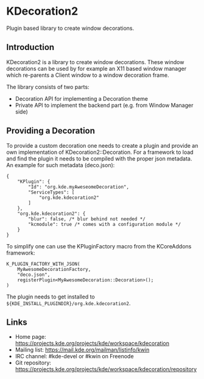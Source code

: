 # KDecoration2

Plugin based library to create window decorations.

## Introduction

KDecoration2 is a library to create window decorations. These window decorations can be used by
for example an X11 based window manager which re-parents a Client window to a window decoration
frame.

The library consists of two parts:
* Decoration API for implementing a Decoration theme
* Private API to implement the backend part (e.g. from Window Manager side)

## Providing a Decoration

To provide a custom decoration one needs to create a plugin and provide an own implementation
of KDecoration2::Decoration. For a framework to load and find the plugin it needs to be compiled
with the proper json metadata. An example for such metadata (deco.json):

    {
        "KPlugin": {
            "Id": "org.kde.myAweseomeDecoration",
            "ServiceTypes": [
                "org.kde.kdecoration2"
            ]
        },
        "org.kde.kdecoration2": {
            "blur": false, /* blur behind not needed */
            "kcmodule": true /* comes with a configuration module */
        }
    }

To simplify one can use the KPluginFactory macro from the KCoreAddons framework:

    K_PLUGIN_FACTORY_WITH_JSON(
        MyAwesomeDecorationFactory,
        "deco.json",
        registerPlugin<MyAwesomeDecoration::Decoration>();
    )

The plugin needs to get installed to `${KDE_INSTALL_PLUGINDIR}/org.kde.kdecoration2`.


## Links

- Home page: <https://projects.kde.org/projects/kde/workspace/kdecoration>
- Mailing list: <https://mail.kde.org/mailman/listinfo/kwin>
- IRC channel: #kde-devel or #kwin on Freenode
- Git repository: <https://projects.kde.org/projects/kde/workspace/kdecoration/repository>
